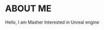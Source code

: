 # ABOUT ME 
Hello,
I am Masher                                           Interested in Unreal engine
